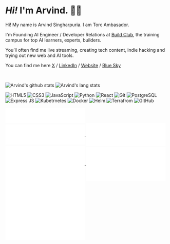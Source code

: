 # <em>Hi!</em> I'm Arvind. 👋🏻

Hi! My name is Arvind Singharpuria. I am Torc Ambasador.

I'm Founding AI Engineer / Developer Relations at [Build Club](https://www.buildclub.ai/), the training campus for top AI learners, experts, builders.

You’ll often find me live streaming, creating tech content, indie hacking and trying out new web and AI tools.

You can find me here [X](https://x.com/Arvind_0602) / [LinkedIn](https://www.linkedin.com/in/arvind-singharpuria/) / [Website](https://arvind.app) / [Blue Sky](https://bsky.app/profile/arvind06.bsky.social)

<br>

![Arvind's github stats](https://github-readme-stats.vercel.app/api?username=Arvind644&show_icons=true&count_private=true&theme=radical)
![Arvind's lang stats](https://github-readme-stats.vercel.app/api/top-langs/?username=Arvind644&theme=radical&&hide=Jupyter%20Notebook,html,css)

<p align="center">

![HTML5](https://img.shields.io/badge/-HTML5-E34F26?style=flat-square&logo=html5&logoColor=white)
![CSS3](https://img.shields.io/badge/-CSS3-1572B6?style=flat-square&logo=css3)
![JavaScript](https://img.shields.io/badge/-JavaScript-black?style=flat-square&logo=javascript)
![Python](https://img.shields.io/badge/-Python-black?style=flat-square&logo=Python)
![React](https://img.shields.io/badge/-React-black?style=flat-square&logo=react)
![Git](https://img.shields.io/badge/-Git-%23F05032?style=flat-square&logo=git&logoColor=%23ffffff)
![PostgreSQL](https://img.shields.io/badge/-PostgreSQL-336791?style=flat-square&logo=postgresql)
![Express JS](https://img.shields.io/badge/Express.js-000000?style=flat-square&logo=express&logoColor=white)
![Kubetrnetes](https://img.shields.io/badge/kubernetes-326ce5.svg?&style=flat-square&logo=kubernetes&logoColor=white)
![Docker](	https://img.shields.io/badge/Docker-2CA5E0?style=flat-square&logo=docker&logoColor=white)
![Helm](https://img.shields.io/badge/Helm-0F1689?style=flat-square&logo=Helm&labelColor=0F1689)
![Terrafrom](https://img.shields.io/badge/Terraform-7B42BC?style=flat-square&logo=terraform&logoColor=white)
![GitHub](https://img.shields.io/badge/-GitHub-181717?style=flat-square&logo=github)
</p>

<a href="https://github.com/Arvind644">
  <img align="center" width="49%" src="./header.svg" />
</a>
<br/>
<a href="https://github.com/Arvind644">
  <img align="center" width="49%" src="./repositories.svg" />
</a>
<a href="https://github.com/Arvind644">
  <img align="center" width="49%" src="./acti_comm.svg" />
</a>

<a href="https://github.com/Arvind644">
  <img align="center" width="49%" src="./iso_calender.svg" />
</a>

<a href="https://github.com/Arvind644">
    <img align="center" width="49%" src="./issue_pr_lang.svg" />
</a>

<a href="https://github.com/Arvind644">
  <img align="center" width="49%" src="./github-habits.svg" />
</a>
